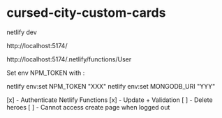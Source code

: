 # cursed-city-custom-cards

netlify dev

http://localhost:5174/

http://localhost:5174/.netlify/functions/User

Set env NPM_TOKEN with :

netlify env:set NPM_TOKEN "XXX"
netlify env:set MONGODB_URI "YYY"

[x] - Authenticate Netlify Functions
[x] - Update + Validation
[ ] - Delete heroes
[ ] - Cannot access create page when logged out